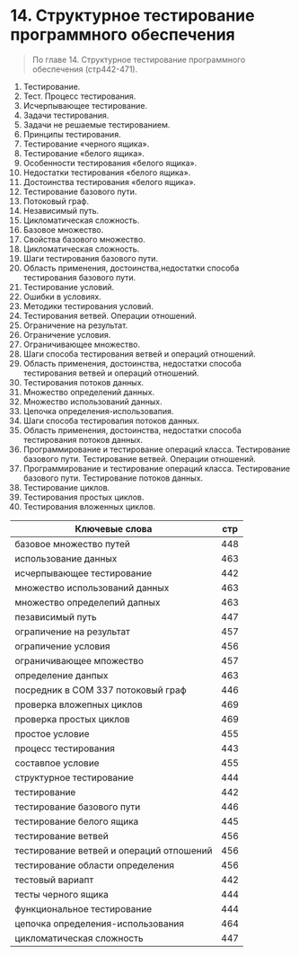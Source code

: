 # 14. Структурное тестирование программного обеспечения
> По главе 14. Структурное тестирование программного обеспечения (стр442-471).

1. Тестирование.
2. Тест. Процесс тестирования.
3. Исчерпывающее тестирование.
4. Задачи тестирования.
5. Задачи не решаемые тестированием.
6. Принципы тестирования.
7. Тестирование «черного ящика».
8. Тестирование «белого ящика».
9. Особенности тестирования «белого ящика».
10. Недостатки тестирования «белого ящика».
11. Достоинства тестирования «белого ящика».
12. Тестирование базового пути.
13. Потоковый граф.
14. Независимый путь.
15. Цикломатическая сложность.
16. Базовое множество.
17. Свойства базового множество.
18. Цикломатическая сложность.
19. Шаги тестирования базового пути.
20. Область применения, достоинства,недостатки способа тестирования базового пути.
21. Тестирование условий.
22. Ошибки в условиях.
23. Методики тестирования условий.
24. Тестирования ветвей. Операции отношений.
25. Ограничение на результат.
26. Ограничение условия.
27. Ограничивающее множество.
28. Шаги способа тестирования ветвей и операций отношений.
29. Область применения, достоинства, недостатки способа тестирования ветвей и операций отношений.
30. Тестирования потоков данных.
31. Множество определений данных.
32. Множество использований данных.
33. Цепочка определения-использовапия.
34. Шаги способа тестировапия потоков данных.
35. Область применения, достоинства, недостатки способа тестирования потоков данных.
36. Программирование и тестирование операций класса. Тестирование базового пути. Тестирование ветвей. Операции отношений.
37. Программирование и тестирование операций класса. Тестирование базового пути. Тестирование потоков данных.
38. Тестирование циклов.
39. Тестирования простых циклов.
40. Тестирования вложенных циклов. 

Ключевые слова | стр
-----|-----
базовое множество путей 				|				448
использование данных 					|				463
исчерпывающее тестирование 			|				442
множество	использований данных 		|					463
множество	определепий дапных 			|				463
пезависимый путь  				|					447
ограпичение	на результат 			|				457
ограпичение	условия 			|					456
ограничивающее мпожество  		|					457
определение	данпых 				|				463
посредник в СОМ 337 потоковый граф  		|				446
проверка	вложепных циклов 			|				469
проверка	простых циклов  			|					469
простое	условие  				|					455
процесс	тестирования  			|					443
составпое условие 				|					455
структурное тестирование  			|					444
тестирование 					|					442
тестирование 	базового пути 			|				446
тестирование 	белого ящика 			|				445
тестирование 	ветвей  			|					456
тестирование 	ветвей 	и операций отпошений 		|		456
тестирование 	области определения 			|			456
тестовый вариапт  					|				442
тесты	черного ящика  				|					444
функциональное тестирование  			|				444
цепочка определения-использования  				|		464
цикломатическая сложность 				|				447
